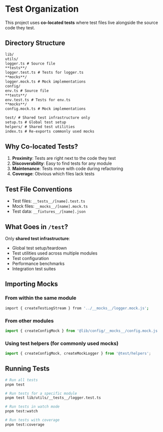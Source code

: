 # Test Organization

This project uses **co-located tests** where test files live alongside the source code they test.

## Directory Structure

```markdown
lib/
utils/
logger.ts # Source file
**tests**/
logger.test.ts # Tests for logger.ts
**mocks**/
logger.mock.ts # Mock implementations
config/
env.ts # Source file
**tests**/
env.test.ts # Tests for env.ts
**mocks**/
config.mock.ts # Mock implementations

test/ # Shared test infrastructure only
setup.ts # Global test setup
helpers/ # Shared test utilities
index.ts # Re-exports commonly used mocks
```

## Why Co-located Tests?

1. **Proximity**: Tests are right next to the code they test
2. **Discoverability**: Easy to find tests for any module
3. **Maintenance**: Tests move with code during refactoring
4. **Coverage**: Obvious which files lack tests

## Test File Conventions

- Test files: `__tests__/[name].test.ts`
- Mock files: `__mocks__/[name].mock.ts`
- Test data: `__fixtures__/[name].json`

## What Goes in `/test`?

Only **shared test infrastructure**:

- Global test setup/teardown
- Test utilities used across multiple modules
- Test configuration
- Performance benchmarks
- Integration test suites

## Importing Mocks

### From within the same module

```bash
import { createTestLogStream } from '../__mocks__/logger.mock.js';
```

### From other modules

```typescript
import { createConfigMock } from '@lib/config/__mocks__/config.mock.js';
```

### Using test helpers (for commonly used mocks)

```typescript
import { createConfigMock, createMockLogger } from '@test/helpers';
```

## Running Tests

```bash
# Run all tests
pnpm test

# Run tests for a specific module
pnpm test lib/utils/__tests__/logger.test.ts

# Run tests in watch mode
pnpm test:watch

# Run tests with coverage
pnpm test:coverage
```
